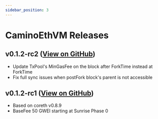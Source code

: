 ```yaml
---
sidebar_position: 3
---
```


# CaminoEthVM Releases

## v0.1.2-rc2 ([View on GitHub](https://github.com/chain4travel/caminoethvm/releases/tag/v0.1.2-rc2))

- Update TxPool's MinGasFee on the block after ForkTime instead at ForkTime
- Fix full sync issues when postFork block's parent is not accessible

## v0.1.2-rc1 ([View on GitHub](https://github.com/chain4travel/caminoethvm/releases/tag/v0.1.2-rc1))

- Based on coreth v0.8.9
- BaseFee 50 GWEI starting at Sunrise Phase 0
